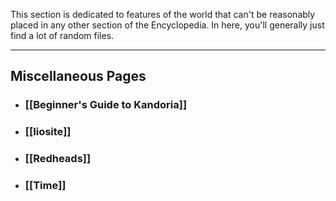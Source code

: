 This section is dedicated to features of the world that can't be reasonably placed in any other section of the Encyclopedia. In here, you'll generally just find a lot of random files.

---
## Miscellaneous Pages
- ### [[Beginner's Guide to Kandoria]]
- ### [[Iiosite]]
- ### [[Redheads]]
- ### [[Time]]